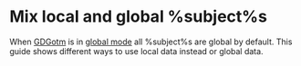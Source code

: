 # Mix local and global %subject%s

When [GDGotm](/src/docs/gdgotm.md) is in [global mode](/src/docs/gdgotm.md#global-mode-for-online-or-multi-player-games) all %subject%s are global by default. This guide shows different ways to use local data instead or global data.
